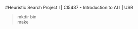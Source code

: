 #Heuristic Search
Project I | CI5437 - Introduction to AI I | USB <br />

> mkdir bin <br />
> make
